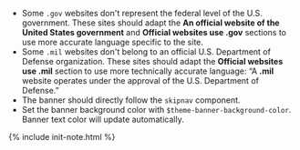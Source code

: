 - Some `.gov` websites don't represent the federal level of the U.S. government. These sites should adapt the **An official website of the United States government** and **Official websites use .gov** sections to use more accurate language specific to the site.
- Some `.mil` websites don't belong to an official U.S. Department of Defense organization. These sites should adapt the **Official websites use .mil** section to use more technically accurate language: “A **.mil** website operates under the approval of the U.S. Department of Defense.”
- The banner should directly follow the `skipnav` component.
- Set the banner background color with `$theme-banner-background-color`. Banner text color will update automatically.

{% include init-note.html %}
